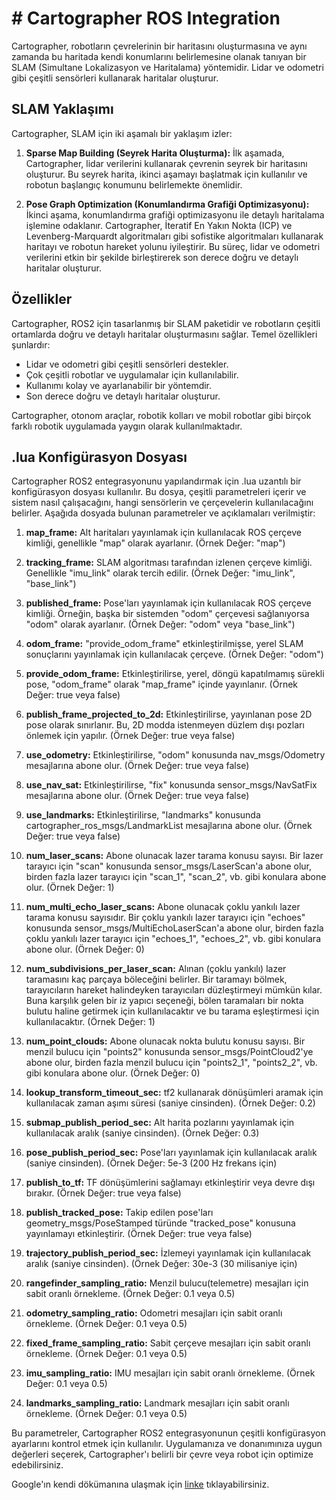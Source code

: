 ﻿
# # Cartographer ROS Integration

Cartographer, robotların çevrelerinin bir haritasını oluşturmasına ve aynı zamanda bu haritada kendi konumlarını belirlemesine olanak tanıyan bir SLAM (Simultane Lokalizasyon ve Haritalama) yöntemidir. Lidar ve odometri gibi çeşitli sensörleri kullanarak haritalar oluşturur.

## SLAM Yaklaşımı

Cartographer, SLAM için iki aşamalı bir yaklaşım izler:

1. **Sparse Map Building (Seyrek Harita Oluşturma):** İlk aşamada, Cartographer, lidar verilerini kullanarak çevrenin seyrek bir haritasını oluşturur. Bu seyrek harita, ikinci aşamayı başlatmak için kullanılır ve robotun başlangıç konumunu belirlemekte önemlidir.

2. **Pose Graph Optimization (Konumlandırma Grafiği Optimizasyonu):** İkinci aşama, konumlandırma grafiği optimizasyonu ile detaylı haritalama işlemine odaklanır. Cartographer, İteratif En Yakın Nokta (ICP) ve Levenberg-Marquardt algoritmaları gibi sofistike algoritmaları kullanarak haritayı ve robotun hareket yolunu iyileştirir. Bu süreç, lidar ve odometri verilerini etkin bir şekilde birleştirerek son derece doğru ve detaylı haritalar oluşturur.

## Özellikler

Cartographer, ROS2 için tasarlanmış bir SLAM paketidir ve robotların çeşitli ortamlarda doğru ve detaylı haritalar oluşturmasını sağlar. Temel özellikleri şunlardır:

- Lidar ve odometri gibi çeşitli sensörleri destekler.
- Çok çeşitli robotlar ve uygulamalar için kullanılabilir.
- Kullanımı kolay ve ayarlanabilir bir yöntemdir.
- Son derece doğru ve detaylı haritalar oluşturur.

Cartographer, otonom araçlar, robotik kolları ve mobil robotlar gibi birçok farklı robotik uygulamada yaygın olarak kullanılmaktadır.

## .lua Konfigürasyon Dosyası

Cartographer ROS2 entegrasyonunu yapılandırmak için .lua uzantılı bir konfigürasyon dosyası kullanılır. Bu dosya, çeşitli parametreleri içerir ve sistem nasıl çalışacağını, hangi sensörlerin ve çerçevelerin kullanılacağını belirler. Aşağıda dosyada bulunan parametreler ve açıklamaları verilmiştir:

1. **map_frame:** Alt haritaları yayınlamak için kullanılacak ROS çerçeve kimliği, genellikle "map" olarak ayarlanır. (Örnek Değer: "map")

2. **tracking_frame:** SLAM algoritması tarafından izlenen çerçeve kimliği. Genellikle "imu_link" olarak tercih edilir. (Örnek Değer: "imu_link", "base_link")

3. **published_frame:** Pose'ları yayınlamak için kullanılacak ROS çerçeve kimliği. Örneğin, başka bir sistemden "odom" çerçevesi sağlanıyorsa "odom" olarak ayarlanır. (Örnek Değer: "odom" veya "base_link")

4. **odom_frame:** "provide_odom_frame" etkinleştirilmişse, yerel SLAM sonuçlarını yayınlamak için kullanılacak çerçeve. (Örnek Değer: "odom")

5. **provide_odom_frame:** Etkinleştirilirse, yerel, döngü kapatılmamış sürekli pose, "odom_frame" olarak "map_frame" içinde yayınlanır. (Örnek Değer: true veya false)

6. **publish_frame_projected_to_2d:** Etkinleştirilirse, yayınlanan pose 2D pose olarak sınırlanır. Bu, 2D modda istenmeyen düzlem dışı pozları önlemek için yapılır. (Örnek Değer: true veya false)

7. **use_odometry:** Etkinleştirilirse, "odom" konusunda nav_msgs/Odometry mesajlarına abone olur. (Örnek Değer: true veya false)

8. **use_nav_sat:** Etkinleştirilirse, "fix" konusunda sensor_msgs/NavSatFix mesajlarına abone olur. (Örnek Değer: true veya false)

9. **use_landmarks:** Etkinleştirilirse, "landmarks" konusunda cartographer_ros_msgs/LandmarkList mesajlarına abone olur. (Örnek Değer: true veya false)

10. **num_laser_scans:** Abone olunacak lazer tarama konusu sayısı. Bir lazer tarayıcı için "scan" konusunda sensor_msgs/LaserScan'a abone olur, birden fazla lazer tarayıcı için "scan_1", "scan_2", vb. gibi konulara abone olur.  (Örnek Değer: 1)

11. **num_multi_echo_laser_scans:** Abone olunacak çoklu yankılı lazer tarama konusu sayısıdır. Bir çoklu yankılı lazer tarayıcı için "echoes" konusunda sensor_msgs/MultiEchoLaserScan'a abone olur, birden fazla çoklu yankılı lazer tarayıcı için "echoes_1", "echoes_2", vb. gibi konulara abone olur.  (Örnek Değer: 0)

12. **num_subdivisions_per_laser_scan:** Alınan (çoklu yankılı) lazer taramasını kaç parçaya böleceğini belirler. Bir taramayı bölmek, tarayıcıların hareket halindeyken tarayıcıları düzleştirmeyi mümkün kılar. Buna karşılık gelen bir iz yapıcı seçeneği, bölen taramaları bir nokta bulutu haline getirmek için kullanılacaktır ve bu tarama eşleştirmesi için kullanılacaktır.  (Örnek Değer: 1)

13. **num_point_clouds:** Abone olunacak nokta bulutu konusu sayısı. Bir menzil bulucu için "points2" konusunda sensor_msgs/PointCloud2'ye abone olur, birden fazla menzil bulucu için "points2_1", "points2_2", vb. gibi konulara abone olur.  (Örnek Değer: 0)

14. **lookup_transform_timeout_sec:** tf2 kullanarak dönüşümleri aramak için kullanılacak zaman aşımı süresi (saniye cinsinden).  (Örnek Değer: 0.2)

15. **submap_publish_period_sec:** Alt harita pozlarını yayınlamak için kullanılacak aralık (saniye cinsinden).  (Örnek Değer: 0.3)

16. **pose_publish_period_sec:** Pose'ları yayınlamak için kullanılacak aralık (saniye cinsinden).  (Örnek Değer: 5e-3 (200 Hz frekans için)

17. **publish_to_tf:** TF dönüşümlerini sağlamayı etkinleştirir veya devre dışı bırakır.  (Örnek Değer: true veya false)

18. **publish_tracked_pose:** Takip edilen pose'ları geometry_msgs/PoseStamped türünde "tracked_pose" konusuna yayınlamayı etkinleştirir.  (Örnek Değer: true veya false)

19. **trajectory_publish_period_sec:** İzlemeyi yayınlamak için kullanılacak aralık (saniye cinsinden).  (Örnek Değer: 30e-3 (30 milisaniye için)

20. **rangefinder_sampling_ratio:** Menzil bulucu(telemetre) mesajları için sabit oranlı örnekleme.  (Örnek Değer: 0.1 veya 0.5)

21. **odometry_sampling_ratio:** Odometri mesajları için sabit oranlı örnekleme.   (Örnek Değer: 0.1 veya 0.5)

22. **fixed_frame_sampling_ratio:** Sabit çerçeve mesajları için sabit oranlı örnekleme.   (Örnek Değer: 0.1 veya 0.5)

23. **imu_sampling_ratio:** IMU mesajları için sabit oranlı örnekleme.   (Örnek Değer: 0.1 veya 0.5)

24. **landmarks_sampling_ratio:** Landmark mesajları için sabit oranlı örnekleme.   (Örnek Değer: 0.1 veya 0.5)

Bu parametreler, Cartographer ROS2 entegrasyonunun çeşitli konfigürasyon ayarlarını kontrol etmek için kullanılır. Uygulamanıza ve donanımınıza uygun değerleri seçerek, Cartographer'ı belirli bir çevre veya robot için optimize edebilirsiniz.

Google'ın kendi dökümanına ulaşmak için [linke](https://google-cartographer-ros.readthedocs.io/en/latest/index.html) tıklayabilirsiniz.

